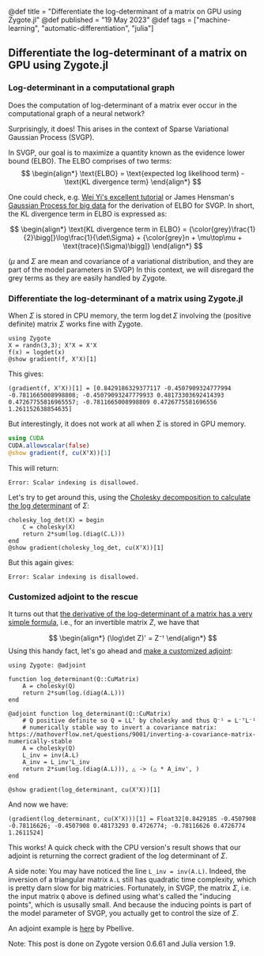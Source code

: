 @def title = "Differentiate the log-determinant of a matrix on GPU using Zygote.jl"
@def published = "19 May 2023"
@def tags = ["machine-learning", "automatic-differentiation", "julia"]


## Differentiate the log-determinant of a matrix on GPU using Zygote.jl
### Log-determinant in a computational graph

Does the computation of log-determinant of a matrix ever occur in the computational graph of a neural network?

Surprisingly, it does! This arises in the context of Sparse Variational Gaussian Process (SVGP).

In SVGP, our goal is to maximize a quantity known as the evidence lower bound (ELBO). The ELBO comprises of two terms:
$$ \begin{align*}
    \text{ELBO} = \text{expected log likelihood term} - \text{KL divergence term}
    \end{align*}
$$

One could check, e.g. [Wei Yi's excellent tutorial](https://towardsdatascience.com/sparse-and-variational-gaussian-process-what-to-do-when-data-is-large-2d3959f430e7) or James Hensman's [Gaussian Process for big data](https://arxiv.org/pdf/1309.6835.pdf) for the derivation of ELBO for SVGP. In short, the KL divergence term in ELBO is expressed as:

$$ \begin{align*}
    \text{KL divergence term in ELBO} = {\color{grey}\frac{1}{2}\bigg[}\log\frac{1}{\det\Sigma} + {\color{grey}n + \mu\top\mu + \text{trace}(\Sigma)\bigg]}
    \end{align*}
$$

($\mu$ and $\Sigma$ are mean and covariance of a variational distribution, and they are part of the model parameters in SVGP) In this context, we will disregard the grey terms as they are easily handled by Zygote.

### Differentiate the log-determinant of a matrix using Zygote.jl

When $\Sigma$ is stored in CPU memory, the term $\log\det\Sigma$ involving the (positive definite) matrix $\Sigma$ works fine with Zygote.

```
using Zygote
X = randn(3,3); XᵀX = X'X
f(x) = logdet(x)
@show gradient(f, XᵀX)[1]
```
This gives:
```
(gradient(f, XᵀX))[1] = [0.8429186329377117 -0.4507909324777994 -0.7811665008998808; -0.45079093247779933 0.48173303692414393 0.47267755816965557; -0.7811665008998809 0.4726775581696556 1.261152638854635]
```

But interestingly, it does not work at all when $\Sigma$ is stored in GPU memory.

```julia:./logdet_gpu.jl
using CUDA
CUDA.allowscalar(false)
@show gradient(f, cu(XᵀX))[1]
```
This will return:

`
Error: Scalar indexing is disallowed.
`


Let's try to get around this, using the [Cholesky decomposition to calculate the log determinant](https://blogs.sas.com/content/iml/2012/10/31/compute-the-log-determinant-of-a-matrix.html) of $\Sigma$:


```
cholesky_log_det(X) = begin
    C = cholesky(X)
    return 2*sum(log.(diag(C.L)))
end
@show gradient(cholesky_log_det, cu(XᵀX))[1]
```
But this again gives:

`
Error: Scalar indexing is disallowed.
`

### Customized adjoint to the rescue

It turns out that [the derivative of the log-determinant of a matrix has a very simple formula](https://statisticaloddsandends.wordpress.com/2018/05/24/derivative-of-log-det-x/), i.e., for an invertible matrix $Z$, we have that 

$$ \begin{align*}
    (\log\det Z)' = Z⁻ᵀ
    \end{align*}
$$
Using this handy fact, let's go ahead and [make a customized adjoint](https://fluxml.ai/Zygote.jl/stable/adjoints/):

```
using Zygote: @adjoint

function log_determinant(Q::CuMatrix)
    A = cholesky(Q)
    return 2*sum(log.(diag(A.L)))
end

@adjoint function log_determinant(Q::CuMatrix)
    # Q positive definite so Q = LLᵀ by cholesky and thus Q⁻¹ = L⁻ᵀL⁻¹
    # numerically stable way to invert a covariance matrix: https://mathoverflow.net/questions/9001/inverting-a-covariance-matrix-numerically-stable
    A = cholesky(Q)
    L_inv = inv(A.L)
    A_inv = L_inv'L_inv  
    return 2*sum(log.(diag(A.L))), △ -> (△ * A_inv', )
end

@show gradient(log_determinant, cu(XᵀX))[1]
```
And now we have:
```
(gradient(log_determinant, cu(XᵀX)))[1] = Float32[0.8429185 -0.4507908 -0.78116626; -0.4507908 0.48173293 0.4726774; -0.78116626 0.4726774 1.2611524]
```
This works! A quick check with the CPU version's result shows that our adjoint is returning the correct gradient of the log determinant of $\Sigma$.

A side note: You may have noticed the line `L_inv = inv(A.L)`. Indeed, the inversion of a triangular matrix `A.L` still has quadratic time complexity, which is pretty darn slow for big matricies. Fortunately, in SVGP, the matrix $\Sigma$, i.e. the input matrix `Q` above is defined using what's called the "inducing points", which is ususally small. And because the inducing points is part of the model parameter of SVGP, you actually get to control the size of $\Sigma$.

An adjoint example is [here](https://discourse.julialang.org/t/zygote-meaning-of-adjoint-add-a-b-add-a-b/36707/4) by Pbellive.

Note: This post is done on Zygote version 0.6.61 and Julia version 1.9.